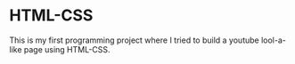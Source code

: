# HTML-CSS
This is my first programming project where I tried to build a youtube lool-a-like page using HTML-CSS.
